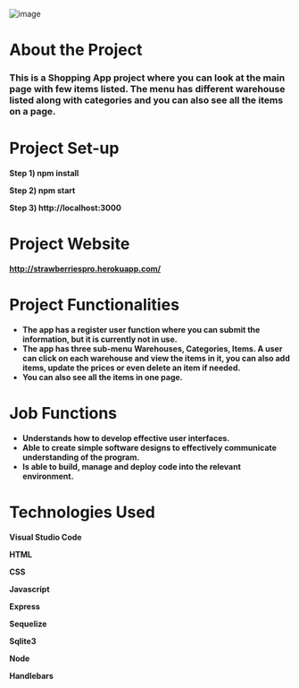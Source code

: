![image](https://user-images.githubusercontent.com/76002896/171682413-af2c2131-6803-41c8-92bc-990df6140806.png)


# About the Project
### This is a Shopping App project where you can look at the main page with few items listed. The menu has different warehouse listed along with categories and you can also see all the items on a page.

# Project Set-up

**Step 1) npm install**

**Step 2) npm start**

**Step 3) http://localhost:3000**

# Project Website

**http://strawberriespro.herokuapp.com/**

# Project Functionalities

* **The app has a register user function where you can submit the information, but it is currently not in use.**
* **The app has three sub-menu Warehouses, Categories, Items. A user can click on each warehouse and view the items in it, you can also add items, update the prices or even delete an item if needed.**
* **You can also see all the items in one page.**

# Job Functions

* **Understands how to develop effective user interfaces.**
* **Able to create simple software designs to effectively communicate understanding of the program.**
* **Is able to build, manage and deploy code into the relevant environment.**

# Technologies Used

**Visual Studio Code**

**HTML**

**CSS**

**Javascript**

**Express**

**Sequelize**

**Sqlite3**

**Node**

**Handlebars**
